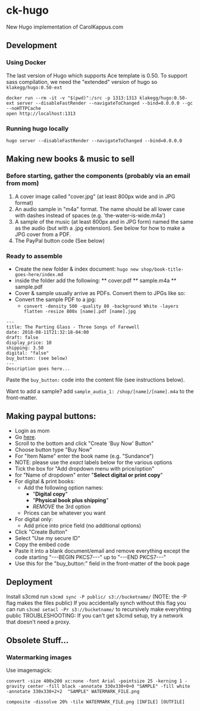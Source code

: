# ck-hugo
New Hugo implementation of CarolKappus.com


## Development

### Using Docker
The last version of Hugo which supports Ace template is 0.50. To support sass compilation, we need the "extended" version of hugo so `klakegg/hugo:0.50-ext`

```
docker run --rm -it -v "$(pwd)":/src -p 1313:1313 klakegg/hugo:0.50-ext server --disableFastRender --navigateToChanged --bind=0.0.0.0 --gc --noHTTPCache
open http://localhost:1313
```

### Running hugo locally
```
hugo server --disableFastRender --navigateToChanged --bind=0.0.0.0
```


## Making new books & music to sell

### Before starting, gather the components (probably via an email from mom)
1. A cover image called "cover.jpg" (at least 800px wide and in JPG format)
2. An audio sample in "m4a" format. The name should be all lower case with dashes instead of spaces (e.g. 'the-water-is-wide.m4a')
3. A sample of the music (at least 800px and in JPG form) named the same as the audio (but with a .jpg extension). See below for how to make a JPG cover from a PDF. 
4. The PayPal button code (See below)

### Ready to assemble
* Create the new folder & index document:
`hugo new shop/book-title-goes-here/index.md`
* inside the folder add the following:
** cover.pdf
** sample.m4a
** sample.pdf
* Cover & sample usually arrive as PDFs. Convert them to JPGs like so:
* Convert the sample PDF to a jpg:
  - `convert -density 500 -quality 80 -background White -layers flatten -resize 800x [name].pdf [name].jpg`
  

```
---
title: The Parting Glass - Three Songs of Farewell
date: 2018-08-11T21:32:18-04:00
draft: false
display_price: 10
shipping: 3.50
digital: "false"
buy_button: (see below)
---
Description goes here...
```
Paste the `buy_button:` code into the content file (see instructions below).

Want to add a sample?
add `sample_audio_1: /shop/[name]/[name].m4a` to the front-matter.

## Making paypal buttons:
- Login as mom
- Go [here](https://www.paypal.com/bm/cgi-bin/webscr?cmd=_singleitem-intro-outside).
- Scroll to the bottom and click "Create 'Buy Now' Button"
- Choose button type "Buy Now"
- For "Item Name" enter the book name (e.g. "Sundance")
- NOTE: please use the *exact* labels below for the various options
- Tick the box for "Add dropdown menu with price/option"
- for "Name of dropdown" enter "**Select digital or print copy**"
- For digital & print books:
  - Add the following option names:
    - "**Digital copy**"
    - "**Physical book plus shipping**"
    - _REMOVE_ the 3rd option
  - Prices can be whatever you want
- For digital only:
  - Add price into price field (no additional options)
- Click "Create Button"
- Select "Use my secure ID"
- Copy the embed code
- Paste it into a blank document/email and remove everything except the code starting "---BEGIN PKCS7---" up to "---END PKCS7---"
- Use this for the "buy_button:" field in the front-matter of the book page


## Deployment
Install s3cmd
run `s3cmd sync -P public/ s3://bucketname/`
(NOTE: the -P flag makes the files public)
If you accidentally synch without this flag you can run `s3cmd setacl -Pr s3://bucketname/` to recursively make everyhting public
TROUBLESHOOTING: If you can't get s3cmd setup, try a network that doesn't need a proxy.


## Obsolete Stuff...

### Watermarking images
Use imagemagick:

`convert -size 400x200 xc:none -font Arial -pointsize 25 -kerning 1 -gravity center -fill black -annotate 330x330+0+0 "SAMPLE" -fill white -annotate 330x330+2+2  "SAMPLE" WATERMARK_FILE.png`

`composite -dissolve 20% -tile WATERMARK_FILE.png [INFILE] [OUTFILE]`
